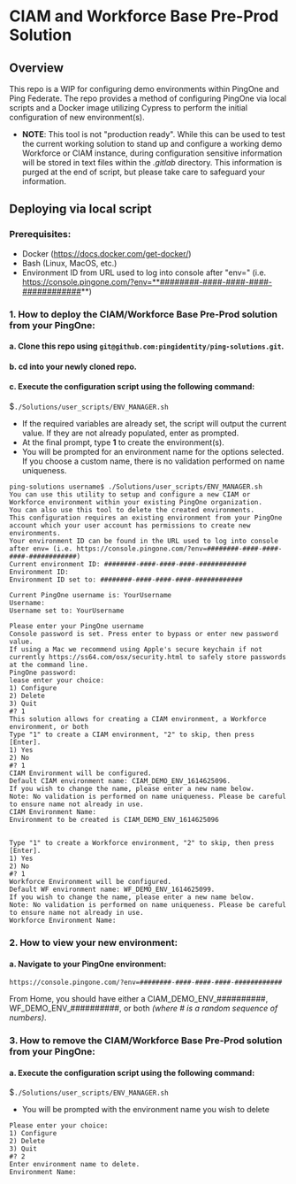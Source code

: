 # CIAM and Workforce Base Pre-Prod Solution

  

## Overview

  

This repo is a WIP for configuring demo environments within PingOne and Ping Federate. The repo provides a method of configuring PingOne via local scripts and a Docker image utilizing Cypress to perform the initial configuration of new environment(s).

* **NOTE**: This tool is not "production ready". While this can be used to test the current working solution to stand up and configure a working demo Workforce or CIAM instance, during configuration sensitive information will be stored in text files within the _.gitlab_ directory. This information is purged at the end of script, but please take care to safeguard your information.
  

## Deploying via local script

  ### Prerequisites:
  * Docker (https://docs.docker.com/get-docker/)
  * Bash (Linux, MacOS, etc.)
  * Environment ID from URL used to log into console after "env=" (i.e. https://console.pingone.com/?env=**########-####-####-####-############**)

### 1. How to deploy the CIAM/Workforce Base Pre-Prod solution from your PingOne:

#### a. Clone this repo using `git@github.com:pingidentity/ping-solutions.git`.
#### b. cd into your newly cloned repo.
#### c.  Execute the configuration script using the following command:
$`./Solutions/user_scripts/ENV_MANAGER.sh`
* If the required variables are already set, the script will output the current value. If they are not already populated, enter as prompted. 
* At the final prompt, type **1** to create the environment(s).
* You will be prompted for an environment name for the options selected. If you choose a custom name, there is no validation performed on name uniqueness.

```
ping-solutions username$ ./Solutions/user_scripts/ENV_MANAGER.sh
You can use this utility to setup and configure a new CIAM or Workforce environment within your existing PingOne organization.
You can also use this tool to delete the created environments.
This configuration requires an existing environment from your PingOne account which your user account has permissions to create new environments.
Your environment ID can be found in the URL used to log into console after env= (i.e. https://console.pingone.com/?env=########-####-####-####-############)
Current environment ID: ########-####-####-####-############
Environment ID:
Environment ID set to: ########-####-####-####-############

Current PingOne username is: YourUsername
Username:
Username set to: YourUsername

Please enter your PingOne username
Console password is set. Press enter to bypass or enter new password value.
If using a Mac we recommend using Apple's secure keychain if not currently https://ss64.com/osx/security.html to safely store passwords at the command line.
PingOne password:
lease enter your choice:
1) Configure
2) Delete
3) Quit
#? 1
This solution allows for creating a CIAM environment, a Workforce environment, or both
Type "1" to create a CIAM environment, "2" to skip, then press [Enter].
1) Yes
2) No
#? 1
CIAM Environment will be configured.
Default CIAM environment name: CIAM_DEMO_ENV_1614625096.
If you wish to change the name, please enter a new name below.
Note: No validation is performed on name uniqueness. Please be careful to ensure name not already in use.
CIAM Environment Name:
Environment to be created is CIAM_DEMO_ENV_1614625096


Type "1" to create a Workforce environment, "2" to skip, then press [Enter].
1) Yes
2) No
#? 1
Workforce Environment will be configured.
Default WF environment name: WF_DEMO_ENV_1614625099.
If you wish to change the name, please enter a new name below.
Note: No validation is performed on name uniqueness. Please be careful to ensure name not already in use.
Workforce Environment Name:
```


### 2. How to view your new environment:

#### a. Navigate to your PingOne environment:
`https://console.pingone.com/?env=########-####-####-####-############`

From Home, you should have either a CIAM_DEMO_ENV_##########, WF_DEMO_ENV_##########, or both *(where # is a random sequence of numbers)*.

### 3. How to remove the CIAM/Workforce Base Pre-Prod solution from your PingOne:

#### a.  Execute the configuration script using the following command:
$`./Solutions/user_scripts/ENV_MANAGER.sh`
* You will be prompted with the environment name you wish to delete
```
Please enter your choice:
1) Configure
2) Delete
3) Quit
#? 2
Enter environment name to delete.
Environment Name:
```


